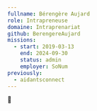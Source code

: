 ```yaml
---
fullname: Bérengère Aujard
role: Intrapreneuse
domaine: Intraprenariat
github: BerengereAujard
missions:
  - start: 2019-03-13
    end: 2024-09-30
    status: admin
    employer: SoNum
previously:
  - aidantsconnect
---
```


🤡
